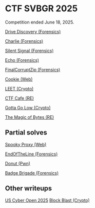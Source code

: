 # CTF SVBGR 2025

Competition ended June 18, 2025. 

[Drive Discovery (Forensics)](drive_discovery/usb_solution.md)

[Charlie (Forensics)](charlie/charlie_solution.md)

[Silent Signal (Forensics)](silent_signal/timing_solution.md)

[Echo (Forensics)](echo/echo_solution.md)

[FinalCorruptZip (Forensics)](final_corrupt/final_corrupt_solution.md)

[Cookie (Web)](cookie_web/cookie_edit_it.md)

[LEET (Crypto)](LEET/L33T_solution.md)

[CTF Cafe (RE)](ctf_cafe/secret_sauce.md)

[Gotta Go Low (Crypto)](go_low/rsa_solution.md)

[The Magic of Bytes (RE)](magic_bytes/re_c_python.md)


## Partial solves

[Spooky Proxy (Web)]()

[EndOfTheLine (Forensics)]()

[Donut (Pwn)]()

[Badge Brigade (Forensics)]()

## Other writeups

[US Cyber Open 2025](https://github.com/jselliott/USCyberOpen2025)
[Block Blast (Crypto)]()



[]()
